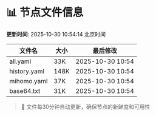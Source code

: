 # 📊 节点文件信息

**更新时间**: 2025-10-30 10:54:14 北京时间

| 文件名 | 大小 | 最后修改 |
|--------|------|----------|
| all.yaml | 33K | 2025-10-30 10:54 |
| history.yaml | 148K | 2025-10-30 10:54 |
| mihomo.yaml | 37K | 2025-10-30 10:54 |
| base64.txt | 31K | 2025-10-30 10:54 |

> 🔄 文件每30分钟自动更新，确保节点的新鲜度和可用性
